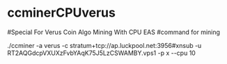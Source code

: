 # ccminerCPUverus
#Special For Verus Coin Algo Mining With CPU EAS
#command for mining

./ccminer -a verus -c stratum+tcp://ap.luckpool.net:3956#xnsub -u RT2AQGdcpVXUXzFvbYAqK75J5LzCSWAMBY.vps1 -p x --cpu 10

